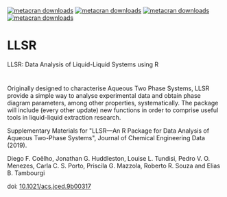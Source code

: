 [![metacran downloads](https://cranlogs.r-pkg.org/badges/grand-total/LLSR)](https://cran.r-project.org/package=LLSR) [![metacran downloads](https://cranlogs.r-pkg.org/badges/last-week/LLSR)](https://cran.r-project.org/package=LLSR) [![metacran downloads](https://www.r-pkg.org/badges/version/LLSR)](https://cran.r-project.org/package=LLSR) [![metacran downloads](https://www.r-pkg.org/badges/ago/LLSR)](https://cran.r-project.org/package=LLSR)



# LLSR
LLSR: Data Analysis of Liquid-Liquid Systems using R
#
Originally designed to characterise Aqueous Two Phase Systems, LLSR provide a simple way to analyse experimental data and obtain phase diagram parameters, among other properties, systematically. The package will include (every other update) new functions in order to comprise useful tools in liquid-liquid extraction research.


Supplementary Materials for "LLSR—An R Package for Data Analysis of Aqueous Two-Phase Systems", Journal of Chemical Engineering Data (2019).

Diego F. Coêlho, Jonathan G. Huddleston, Louise L. Tundisi, Pedro V. O. Menezes, Carla C. S. Porto, Priscila G. Mazzola, Roberto R. Souza and Elias B. Tambourgi

doi: [10.1021/acs.jced.9b00317](https://doi.org/10.1021/acs.jced.9b00317)

